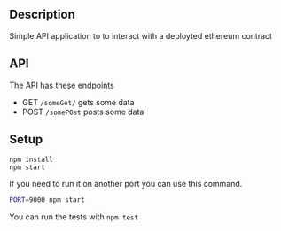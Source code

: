 ## Description

Simple API application to to interact with a deployted ethereum contract

## API
The API has these endpoints
- GET `/someGet/` gets some data
- POST `/somePOst` posts some data

## Setup

```
npm install
npm start
```

If you need to run it on another port you can use this command.

```bash
PORT=9000 npm start
```


You can run the tests with `npm test`